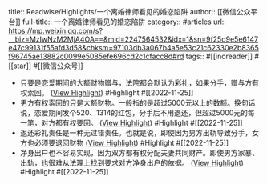 title:: Readwise/Highlights/一个离婚律师看见的婚恋陷阱
author:: [[微信公众平台]]
full-title:: 一个离婚律师看见的婚恋陷阱
category:: #articles
url:: https://mp.weixin.qq.com/s?__biz=MzIwNzM2MjA4OA==&mid=2247564532&idx=1&sn=9f25d9e5e6147e47c99131f55afd3d58&chksm=97103db3a067b4a5e53c21c62330e2b8365f96745ae13882c0099e5085efe696cd2c1cfacc8d#rd
tags:: #[[inoreader]] #[[star]] #[[微信公众号]]

- 只要是恋爱期间的大额财物赠与，法院都会默认为彩礼，如果分手，赠与方有权索回。 ([View Highlight](https://read.readwise.io/read/01gjp76t9x8d9y5r8wqar4kefc)) #Highlight #[[2022-11-25]]
- 男方有权索回的只是大额财物。一般指的是超过5000元以上的数额。换句话说，恋爱期间发个520、1314的红包，分手后不用退还，但超过5000元的每一笔，对方都有权要回。 ([View Highlight](https://read.readwise.io/read/01gjp770s7afdppc9yvqd3wrvs)) #Highlight #[[2022-11-25]]
- 返还彩礼责任是一种无过错责任。也就是说，即使因为男方出轨导致分手，女方也必须要退回财物 ([View Highlight](https://read.readwise.io/read/01gjp7801reekg4aptwv64k1r4)) #Highlight #[[2022-11-25]]
- 净身出户也不容易实现，因为双方都有权分配夫妻共同财产。即使男方家暴、出轨，也很难从法理上找到要求对方净身出户的依据。 ([View Highlight](https://read.readwise.io/read/01gjp7900htqbap2k1rgt84bnk)) #Highlight #[[2022-11-25]]